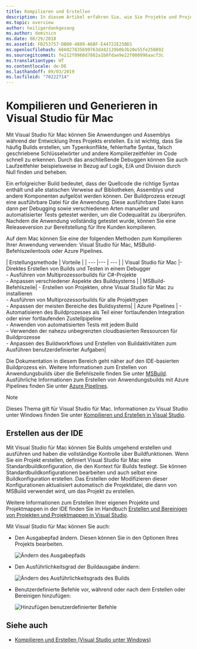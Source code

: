 ```yaml
---
title: Kompilieren und Erstellen
description: In diesem Artikel erfahren Sie, wie Sie Projekte und Projektmappen in Visual Studio für Mac kompilieren und erstellen können.
ms.topic: overview
author: heiligerdankgesang
ms.author: dominicn
ms.date: 08/29/2018
ms.assetid: FB253757-DB00-4889-A6BF-E44722E25BD1
ms.openlocfilehash: 666027835699763dd42139b0b3b20e55fe250892
ms.sourcegitcommit: fe212f8960d7882a1b0fdae9e22f008996aacf3c
ms.translationtype: HT
ms.contentlocale: de-DE
ms.lasthandoff: 09/03/2019
ms.locfileid: "70222714"
---
```

# <a name="compiling-and-building-in-visual-studio-for-mac"></a>Kompilieren und Generieren in Visual Studio für Mac

Mit Visual Studio für Mac können Sie Anwendungen und Assemblys während der Entwicklung Ihres Projekts erstellen. Es ist wichtig, dass Sie häufig Builds erstellen, um Typenkonflikte, fehlerhafte Syntax, falsch geschriebene Schlüsselwörter und andere Kompilierzeitfehler im Code schnell zu erkennen. Durch das anschließende Debuggen können Sie auch Laufzeitfehler beispielsweise in Bezug auf Logik, E/A und Division durch Null finden und beheben.

Ein erfolgreicher Build bedeutet, dass der Quellcode die richtige Syntax enthält und alle statischen Verweise auf Bibliotheken, Assemblys und andere Komponenten aufgelöst werden können. Der Buildprozess erzeugt eine ausführbare Datei für die Anwendung. Diese ausführbare Datei kann dann per Debugging sowie verschiedenen Arten manueller und automatisierter Tests getestet werden, um die Codequalität zu überprüfen. Nachdem die Anwendung vollständig getestet wurde, können Sie eine Releaseversion zur Bereitstellung für Ihre Kunden kompilieren.

Auf dem Mac können Sie eine der folgenden Methoden zum Kompilieren Ihrer Anwendung verwenden: Visual Studio für Mac, MSBuild-Befehlszeilentools oder Azure Pipelines.

| Erstellungsmethode | Vorteile |
| --- |--- | --- |
| Visual Studio für Mac |- Direktes Erstellen von Builds und Testen in einem Debugger<br />- Ausführen von Multiprozessorbuilds für C#-Projekte<br />- Anpassen verschiedener Aspekte des Buildsystems |
| MSBuild-Befehlszeile| - Erstellen von Projekten, ohne Visual Studio für Mac zu installieren<br />- Ausführen von Multiprozessorbuilds für alle Projekttypen<br />- Anpassen der meisten Bereiche des Buildsystems|
| Azure Pipelines | - Automatisieren des Buildprozesses als Teil einer fortlaufenden Integration oder einer fortlaufenden Zustellpipeline<br />- Anwenden von automatisierten Tests mit jedem Build<br />– Verwenden der nahezu unbegrenzten cloudbasierten Ressourcen für Buildprozesse<br />- Anpassen des Buildworkflows und Erstellen von Buildaktivitäten zum Ausführen benutzerdefinierter Aufgaben|

Die Dokumentation in diesem Bereich geht näher auf den IDE-basierten Buildprozess ein. Weitere Informationen zum Erstellen von Anwendungsbuilds über die Befehlszeile finden Sie unter [MSBuild](/visualstudio/msbuild/msbuild). Ausführliche Informationen zum Erstellen von Anwendungsbuilds mit Azure Pipelines finden Sie unter [Azure Pipelines](/azure/devops/pipelines).


> [!NOTE]
> Dieses Thema gilt für Visual Studio für Mac. Informationen zu Visual Studio unter Windows finden Sie unter [Kompilieren und Erstellen in Visual Studio](/visualstudio/ide/compiling-and-building-in-visual-studio).


## <a name="building-from-the-ide"></a>Erstellen aus der IDE

Mit Visual Studio für Mac können Sie Builds umgehend erstellen und ausführen und haben die vollständige Kontrolle über Buildfunktionen. Wenn Sie ein Projekt erstellen, definiert Visual Studio für Mac eine Standardbuildkonfiguration, die den Kontext für Builds festlegt. Sie können Standardbuildkonfigurationen bearbeiten und auch selbst eine Buildkonfiguration erstellen. Das Erstellen oder Modifizieren dieser Konfigurationen aktualisiert automatisch die Projektdatei, die dann von MSBuild verwendet wird, um das Projekt zu erstellen.

Weitere Informationen zum Erstellen Ihrer eigenen Projekte und Projektmappen in der IDE finden Sie im Handbuch [Erstellen und Bereinigen von Projekten und Projektmappen in Visual Studio](building-and-cleaning-projects-and-solutions.md).

Mit Visual Studio für Mac können Sie auch:

* Den Ausgabepfad ändern. Diesen können Sie in den Optionen Ihres Projekts bearbeiten.

    ![Ändern des Ausgabepfads](media/compiling-and-building-image4.png)

* Den Ausführlichkeitsgrad der Buildausgabe ändern:

    ![Ändern des Ausführlichkeitsgrads des Builds](media/compiling-and-building-image5.png)

* Benutzerdefinierte Befehle vor, während oder nach dem Erstellen oder Bereinigen hinzufügen:

    ![Hinzufügen benutzerdefinierter Befehle](media/compiling-and-building-image6.png)


## <a name="see-also"></a>Siehe auch

- [Kompilieren und Erstellen (Visual Studio unter Windows)](/visualstudio/ide/compiling-and-building-in-visual-studio)